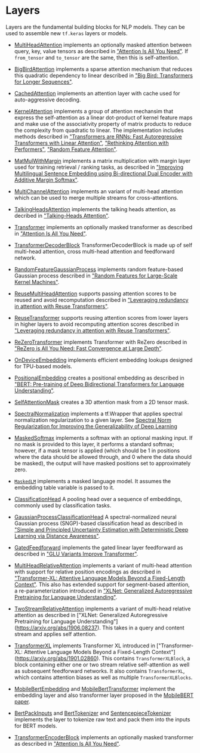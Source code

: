 # Layers

Layers are the fundamental building blocks for NLP models. They can be used to
assemble new `tf.keras` layers or models.

*   [MultiHeadAttention](attention.py) implements an optionally masked attention
    between query, key, value tensors as described in
    ["Attention Is All You Need"](https://arxiv.org/abs/1706.03762). If
    `from_tensor` and `to_tensor` are the same, then this is self-attention.

*   [BigBirdAttention](bigbird_attention.py) implements a sparse attention
    mechanism that reduces this quadratic dependency to linear described in
    ["Big Bird: Transformers for Longer Sequences"](https://arxiv.org/abs/2007.14062).

*   [CachedAttention](attention.py) implements an attention layer with cache
    used for auto-aggressive decoding.

*   [KernelAttention](kernel_attention.py) implements a group of attention
    mechansim that express the self-attention as a linear dot-product of
    kernel feature maps and make use of the associativity property of
    matrix products to reduce the complexity from quadratic to linear. The
    implementation includes methods described in ["Transformers are RNNs:
    Fast Autoregressive Transformers with Linear Attention"](https://arxiv.org/abs/2006.16236),
    ["Rethinking Attention with Performers"](https://arxiv.org/abs/2009.14794),
    ["Random Feature Attention"](https://openreview.net/pdf?id=QtTKTdVrFBB).

*   [MatMulWithMargin](mat_mul_with_margin.py) implements a matrix
    multiplication with margin layer used for training retrieval / ranking
    tasks, as described in ["Improving Multilingual Sentence Embedding using
    Bi-directional Dual Encoder with Additive Margin
    Softmax"](https://www.ijcai.org/Proceedings/2019/0746.pdf).

*   [MultiChannelAttention](multi_channel_attention.py) implements an variant of
    multi-head attention which can be used to merge multiple streams for
    cross-attentions.

*   [TalkingHeadsAttention](talking_heads_attention.py) implements the talking
    heads attention, as decribed in
    ["Talking-Heads Attention"](https://arxiv.org/abs/2003.02436).

*   [Transformer](transformer.py) implements an optionally masked transformer as
    described in
    ["Attention Is All You Need"](https://arxiv.org/abs/1706.03762).

*   [TransformerDecoderBlock](transformer.py) TransformerDecoderBlock is made up
    of self multi-head attention, cross multi-head attention and feedforward
    network.

*   [RandomFeatureGaussianProcess](gaussian_process.py) implements random
    feature-based Gaussian process described in ["Random Features for
     Large-Scale Kernel Machines"](https://people.eecs.berkeley.edu/~brecht/papers/07.rah.rec.nips.pdf).

*   [ReuseMultiHeadAttention](reuse_attention.py) supports passing
    attention scores to be reused and avoid recomputation described in
    ["Leveraging redundancy in attention with Reuse Transformers"](https://arxiv.org/abs/2110.06821).

*   [ReuseTransformer](reuse_transformer.py) supports reusing attention scores
    from lower layers in higher layers to avoid recomputing attention scores
    described in ["Leveraging redundancy in attention with Reuse Transformers"](https://arxiv.org/abs/2110.06821).

*   [ReZeroTransformer](rezero_transformer.py) implements Transformer with
    ReZero described in
    ["ReZero is All You Need: Fast Convergence at Large Depth"](https://arxiv.org/abs/2003.04887).

*   [OnDeviceEmbedding](on_device_embedding.py) implements efficient embedding
    lookups designed for TPU-based models.

*   [PositionalEmbedding](position_embedding.py) creates a positional embedding
    as described in ["BERT: Pre-training of Deep Bidirectional Transformers for
    Language Understanding"](https://arxiv.org/abs/1810.04805).

*   [SelfAttentionMask](self_attention_mask.py) creates a 3D attention mask from
    a 2D tensor mask.

*   [SpectralNormalization](spectral_normalization.py) implements a tf.Wrapper
    that applies spectral normalization regularization to a given layer. See
    [Spectral Norm Regularization for Improving the Generalizability of
     Deep Learning](https://arxiv.org/abs/1705.10941)

*   [MaskedSoftmax](masked_softmax.py) implements a softmax with an optional
    masking input. If no mask is provided to this layer, it performs a standard
    softmax; however, if a mask tensor is applied (which should be 1 in
    positions where the data should be allowed through, and 0 where the data
    should be masked), the output will have masked positions set to
    approximately zero.

*   [`MaskedLM`](masked_lm.py) implements a masked language model. It assumes
    the embedding table variable is passed to it.

*   [ClassificationHead](cls_head.py) A pooling head over a sequence of
    embeddings, commonly used by classification tasks.

*   [GaussianProcessClassificationHead](cls_head.py) A spectral-normalized
    neural Gaussian process (SNGP)-based classification head as described in
    ["Simple and Principled Uncertainty Estimation with Deterministic Deep
     Learning via Distance Awareness"](https://arxiv.org/abs/2006.10108).

*   [GatedFeedforward](gated_feedforward.py) implements the gated linear layer
    feedforward as described in
    ["GLU Variants Improve Transformer"](https://arxiv.org/abs/2002.05202).

*   [MultiHeadRelativeAttention](relative_attention.py) implements a variant
    of multi-head attention with support for relative position encodings as
    described in ["Transformer-XL: Attentive Language Models Beyond a
    Fixed-Length Context"](https://arxiv.org/abs/1901.02860). This also has
    extended support for segment-based attention, a re-parameterization
    introduced in ["XLNet: Generalized Autoregressive Pretraining for Language
    Understanding"](https://arxiv.org/abs/1906.08237).

*   [TwoStreamRelativeAttention](relative_attention.py) implements a variant
    of multi-head relative attention as described in ["XLNet: Generalized
    Autoregressive Pretraining for Language Understanding"]
    (https://arxiv.org/abs/1906.08237). This takes in a query and content
    stream and applies self attention.

*   [TransformerXL](transformer_xl.py) implements Transformer XL introduced in
    ["Transformer-XL: Attentive Language Models Beyond a Fixed-Length Context"]
    (https://arxiv.org/abs/1901.02860). This contains `TransformerXLBlock`, a
    block containing either one or two stream relative self-attention as well as
    subsequent feedforward networks. It also contains `TransformerXL`, which
    contains attention biases as well as multiple `TransformerXLBlocks`.

*   [MobileBertEmbedding](mobile_bert_layers.py) and
    [MobileBertTransformer](mobile_bert_layers.py) implement the embedding layer
    and also transformer layer proposed in the
    [MobileBERT paper](https://arxiv.org/pdf/2004.02984.pdf).

*   [BertPackInputs](text_layers.py) and
    [BertTokenizer](text_layers.py) and [SentencepieceTokenizer](text_layers.py)
    implements the layer to tokenize raw text and pack them into the inputs for
    BERT models.
    
*   [TransformerEncoderBlock](transformer_encoder_block.py) implements
    an optionally masked transformer as described in
    ["Attention Is All You Need"](https://arxiv.org/abs/1706.03762).

